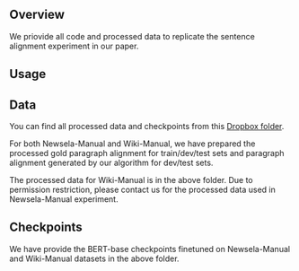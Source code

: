 ## Overview
We priovide all code and processed data to replicate the sentence alignment experiment in our paper.

## Usage



## Data
You can find all processed data and checkpoints from this [Dropbox folder](https://www.dropbox.com/sh/ohqaw41v48c7e5p/AADb6_qWCwgHvsCqg121cK9Ma?dl=0).

For both Newsela-Manual and Wiki-Manual, we have prepared the processed gold paragraph alignment for train/dev/test sets and paragraph alignment generated by our algorithm for dev/test sets. 

The processed data for Wiki-Manual is in the above folder. Due to permission restriction, please contact us for the processed data used in Newsela-Manual experiment.

## Checkpoints

We have provide the BERT-base checkpoints finetuned on Newsela-Manual and Wiki-Manual datasets in the above folder.
